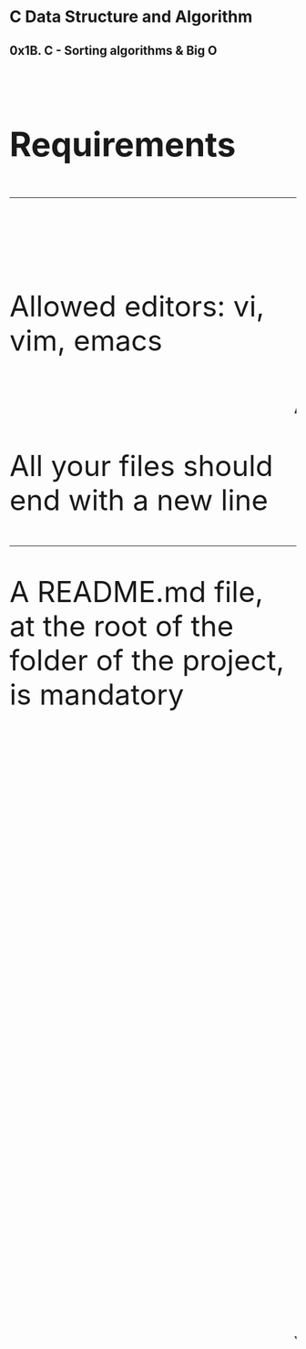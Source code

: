<h1> C Data Structure and Algorithm </h1>
<h2> 0x1B. C - Sorting algorithms & Big O </h2>
<br>
<div style="font-size: 50px">
<h3> Requirements </h3>
<hr>
<br>
<p> Allowed editors: vi, vim, emacs </p>
<p><marquee> All your files will be compiled on Ubuntu 20.04 LTS using gcc, using the options -Wall -Werror -Wextra -pedantic -std=gnu89 </marquee></p>
<p> All your files should end with a new line </p>
<hr>
<p> A README.md file, at the root of the folder of the project, is mandatory </p>
<p><marquee> Your code should use the <strong>Betty style</strong>. It will be checked using <b>betty-style.pl</b> and <b>betty-doc.pl </b><marquee></p>
<p><s> You are not allowed to use global variables </s></p>
<hr>
<p><s> No more than 5 functions per file </s></p>
<p><marquee><strong> Unless specified otherwise, you are not allowed to use the standard library. Any use of functions like <i>printf, puts, … </i>is totally forbidden. </strong></marquee></p>
<p><marquee> In the following examples, the main.c files are shown as examples. You can use them to test your functions, but you don’t have to push them to your repo <strong>(if you do we won’t take them into account).</strong> We will use our own main.c files at compilation. Our main.c files might be different from the one shown in the examples </marquee></p>
<hr>
<p><strong> The prototypes of all your functions should be included in your header file called sort.h </strong></p>
<p><strong> Don’t forget to push your header file </strong></p>
<p><strong> All your header files should be include guarded <strong></p>
<hr>
<p> A list/array does not need to be sorted if its size is less than 2.</p>
</div>
